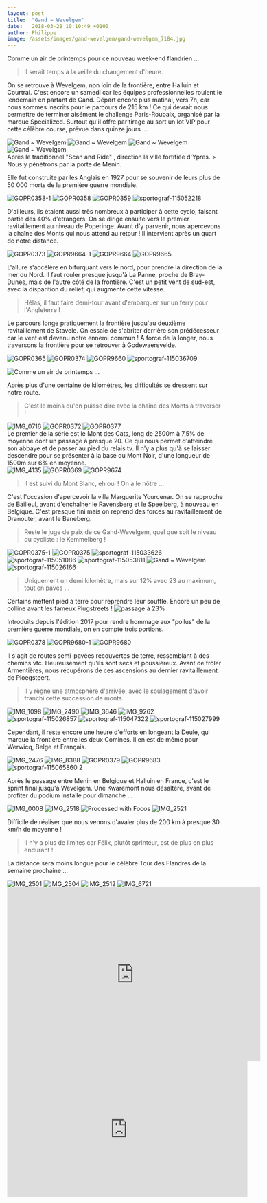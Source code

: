 ```yaml
---
layout: post
title:  "Gand ~ Wevelgem"
date:   2018-03-28 10:10:49 +0100
author: Philippe
image: /assets/images/gand-wevelgem/gand-wevelgem_7184.jpg
---
```

Comme un air de printemps pour ce nouveau week-end flandrien ...
> Il serait temps à la veille du changement d'heure.

On se retrouve à Wevelgem, non loin de la frontière, entre Halluin et Courtrai.
C'est encore un samedi car les équipes professionnelles roulent le lendemain en partant de Gand.
Départ encore plus matinal, vers 7h, car nous sommes inscrits pour le parcours de 215 km !
Ce qui devrait nous permettre de terminer aisément le challenge Paris-Roubaix, organisé par la marque Specialized.
Surtout qu'il offre par tirage au sort un lot VIP pour cette célèbre course, prévue dans quinze jours ...
<div class="gallery-box">
  <div class="gallery">
<img src="/assets/images/gand-wevelgem/gand-wevelgem_7141.jpg" title="Challenge Paris-Roubaix" alt="Gand ~ Wevelgem" >
<img src="/assets/images/gand-wevelgem/gand-wevelgem_7166.jpg" title="ligne de départ" alt="Gand ~ Wevelgem" >
<img src="/assets/images/gand-wevelgem/gand-wevelgem_7185.jpg" title="" alt="Gand ~ Wevelgem" >
<img src="/assets/images/gand-wevelgem/gand-wevelgem_7211.jpg" title="scan and ride" alt="Gand ~ Wevelgem" >
</div>
</div>
Après le traditionnel "Scan and Ride" , direction la ville fortifiée d'Ypres.
> Nous y pénétrons par la porte de Menin.

Elle fut construite par les Anglais en 1927 pour se souvenir de leurs plus de 50 000 morts de la première guerre mondiale.
<div class="gallery-box">
  <div class="gallery">
<img src="/assets/images/gand-wevelgem/gand-wevelgem_7168.jpg" title="" alt="GOPR0358-1" >
<img src="/assets/images/gand-wevelgem/gand-wevelgem_7169.jpg" title="Porte de Menin" alt="GOPR0358" >
<img src="/assets/images/gand-wevelgem/gand-wevelgem_7170.jpg" title="sortie pavée de Ypres" alt="GOPR0359" >
<img src="/assets/images/gand-wevelgem/gand-wevelgem_7214.jpg" title="" alt="sportograf-115052218" >
</div>
</div>

D'ailleurs, ils étaient aussi très nombreux à participer à cette cyclo, faisant partie des 40% d'étrangers.
On se dirige ensuite vers le premier ravitaillement au niveau de Poperinge.
Avant d'y parvenir, nous apercevons la chaîne des Monts qui nous attend au retour !
Il intervient après un quart de notre distance.
<div class="gallery-box">
  <div class="gallery">
<img src="/assets/images/gand-wevelgem/gand-wevelgem_7177.jpg" title="" alt="GOPR0373" >
<img src="/assets/images/gand-wevelgem/gand-wevelgem_7190.jpg" title="" alt="GOPR9664-1" >
<img src="/assets/images/gand-wevelgem/gand-wevelgem_7191.jpg" title="" alt="GOPR9664" >
<img src="/assets/images/gand-wevelgem/gand-wevelgem_7192.jpg" title="" alt="GOPR9665" >
</div>
</div>

L'allure s'accélère en bifurquant vers le nord, pour prendre la direction de la mer du Nord.
Il faut rouler presque jusqu'à La Panne, proche de Bray-Dunes, mais de l'autre côté de la frontière.
C'est un petit vent de sud-est, avec la disparition du relief, qui augmente cette vitesse.
> Hélas, il faut faire demi-tour avant d'embarquer sur un ferry pour l'Angleterre !

Le parcours longe pratiquement la frontière jusqu'au deuxième ravitaillement de Stavele.
On essaie de s'abriter derrière son prédécesseur car le vent est devenu notre ennemi commun !
A force de la longer, nous traversons la frontière pour se retrouver à Godewaersvelde.
<div class="gallery-box">
  <div class="gallery">
<img src="/assets/images/gand-wevelgem/gand-wevelgem_7174.jpg" title="" alt="GOPR0365" >
<img src="/assets/images/gand-wevelgem/gand-wevelgem_7178.jpg" title="Chaîne des Monts" alt="GOPR0374" >
<img src="/assets/images/gand-wevelgem/gand-wevelgem_7189.jpg" title="Vers la mer ..." alt="GOPR9660" >
<img src="/assets/images/gand-wevelgem/gand-wevelgem_7225.jpg" title="... et les moulins " alt="sportograf-115036709" >
</div>
</div>

![Comme un air de printemps ...](/assets/images/gand-wevelgem/gand-wevelgem_7227.jpg)

Après plus d'une centaine de kilomètres, les difficultés se dressent sur notre route.
> C'est le moins qu'on puisse dire avec la chaîne des Monts à traverser !


<div class="gallery-box">
  <div class="gallery">
<img src="/assets/images/gand-wevelgem/gand-wevelgem_7137.jpg" title="" alt="IMG_0716" >
<img src="/assets/images/gand-wevelgem/gand-wevelgem_7176.jpg" title="" alt="GOPR0372" >
<img src="/assets/images/gand-wevelgem/gand-wevelgem_7181.jpg" title="petite côte" alt="GOPR0377" >
</div>
</div>
Le premier de la série est le Mont des Cats, long de 2500m à 7,5% de moyenne dont un passage à presque 20.
Ce qui nous permet d'atteindre son abbaye et de passer au pied du relais tv.
Il n'y a plus qu'à se laisser descendre pour se présenter à la base du Mont Noir, d'une longueur de 1500m sur 6% en moyenne.
<div class="gallery-box">
  <div class="gallery">
<img src="/assets/images/gand-wevelgem/gand-wevelgem_7158.jpg" title="" alt="IMG_4135" >
<img src="/assets/images/gand-wevelgem/gand-wevelgem_7175.jpg" title="Des Flandres !" alt="GOPR0369" >
<img src="/assets/images/gand-wevelgem/gand-wevelgem_7193.jpg" title="Baneberg sinueux !" alt="GOPR9674" >
</div>
</div>

> Il est suivi du Mont Blanc, eh oui ! On a le nôtre ...

C'est l'occasion d'apercevoir la villa Marguerite Yourcenar.
On se rapproche de Bailleul, avant d'enchaîner le Ravensberg et le Speelberg, à nouveau en Belgique.
C'est presque fini mais on reprend des forces au ravitaillement de Dranouter, avant le Baneberg.
> Reste le juge de paix de ce Gand-Wevelgem, quel que soit le niveau du cycliste : le   Kemmelberg !


<div class="gallery-box">
  <div class="gallery">
<img src="/assets/images/gand-wevelgem/gand-wevelgem_7179.jpg" title="des pavés à 12 %" alt="GOPR0375-1" >
<img src="/assets/images/gand-wevelgem/gand-wevelgem_7180.jpg" title="Au pied du Kemmelberg" alt="GOPR0375" >
<img src="/assets/images/gand-wevelgem/gand-wevelgem_7216.jpg" title="Fin de la douleur" alt="sportograf-115033626" >
<img src="/assets/images/gand-wevelgem/gand-wevelgem_7217.jpg" title="Presque au sommet !" alt="sportograf-115051086" >
<img src="/assets/images/gand-wevelgem/gand-wevelgem_7218.jpg" title="L'ange au sommet" alt="sportograf-115053811" >
<img src="/assets/images/gand-wevelgem/gand-wevelgem_7219.jpg" title="passage à 23%" alt="Gand ~ Wevelgem" >
<img src="/assets/images/gand-wevelgem/gand-wevelgem_7220.jpg" title="ascension naturelle !" alt="sportograf-115026166" >
</div>
</div>

> Uniquement un demi kilomètre, mais sur 12% avec 23 au maximum, tout en pavés ...

Certains mettent pied à terre pour reprendre leur souffle.
Encore un peu de colline avant les fameux Plugstreets !
![passage à 23%](/assets/images/gand-wevelgem/gand-wevelgem_7219.jpg)

Introduits depuis l'édition 2017 pour rendre hommage aux "poilus" de la première guerre mondiale, on en compte trois portions.
<div class="gallery-box">
  <div class="gallery">
<img src="/assets/images/gand-wevelgem/gand-wevelgem_7183.jpg" title="" alt="GOPR0378" >
<img src="/assets/images/gand-wevelgem/gand-wevelgem_7194.jpg" title="revêtement hybride !" alt="GOPR9680-1" >
<img src="/assets/images/gand-wevelgem/gand-wevelgem_7195.jpg" title="Plugstreet identifié ..." alt="GOPR9680" >
</div>
</div>

Il s'agit de routes semi-pavées recouvertes de terre, ressemblant à des chemins vtc.
Heureusement qu'ils sont secs et poussiéreux.
Avant de frôler Armentières, nous récupérons de ces ascensions au dernier ravitaillement de Ploegsteert.
> Il y règne une atmosphère d'arrivée, avec le soulagement d'avoir franchi cette succession de monts.


<div class="gallery-box">
  <div class="gallery">
<img src="/assets/images/gand-wevelgem/gand-wevelgem_7138.jpg" title="Repos des montures ..." alt="IMG_1098" >
<img src="/assets/images/gand-wevelgem/gand-wevelgem_7143.jpg" title="" alt="IMG_2490" >
<img src="/assets/images/gand-wevelgem/gand-wevelgem_7157.jpg" title="dernier ravito" alt="IMG_3646" >
<img src="/assets/images/gand-wevelgem/gand-wevelgem_7163.jpg" title="Pas de temps à perdre !" alt="IMG_9262" >
<img src="/assets/images/gand-wevelgem/gand-wevelgem_7221.jpg" title="Ravitaillement en vue" alt="sportograf-115026857" >
<img src="/assets/images/gand-wevelgem/gand-wevelgem_7222.jpg" title="" alt="sportograf-115047322" >
<img src="/assets/images/gand-wevelgem/gand-wevelgem_7226.jpg" title="Ploegsteert Memorial to the missing (14-18)" alt="sportograf-115027999" >
</div>
</div>

Cependant, il reste encore une heure d'efforts en longeant la Deule, qui marque la frontière entre les deux Comines.
Il en est de même pour Werwicq, Belge et Français.
<div class="gallery-box">
  <div class="gallery">
<img src="/assets/images/gand-wevelgem/gand-wevelgem_7140.jpg" title="" alt="IMG_2476" >
<img src="/assets/images/gand-wevelgem/gand-wevelgem_7162.jpg" title="Bonne réhydratation !" alt="IMG_8388" >
<img src="/assets/images/gand-wevelgem/gand-wevelgem_7184.jpg" title="arrivée ensoleillée" alt="GOPR0379" >
<img src="/assets/images/gand-wevelgem/gand-wevelgem_7196.jpg" title="le long de La Deule ..." alt="GOPR9683" >
<img src="/assets/images/gand-wevelgem/gand-wevelgem_7224.jpg" title="" alt="sportograf-115065860 2" >
</div>
</div>

Après le passage entre Menin en Belgique et Halluin en France, c'est le sprint final jusqu'à Wevelgem.
Une Kwaremont nous désaltère, avant de profiter du podium installé pour dimanche ...
<div class="gallery-box">
  <div class="gallery">
<img src="/assets/images/gand-wevelgem/gand-wevelgem_7136.jpg" title="" alt="IMG_0008" >
<img src="/assets/images/gand-wevelgem/gand-wevelgem_7151.jpg" title="... et des twomoulins" alt="IMG_2518" >
<img src="/assets/images/gand-wevelgem/gand-wevelgem_7156.jpg" title="podium des pros ..." alt="Processed with Focos" >
<img src="/assets/images/gand-wevelgem/gand-wevelgem_7154.jpg" title="220 km dans les jambes !" alt="IMG_2521" >
</div>
</div>

Difficile de réaliser que nous venons d'avaler plus de 200 km à presque 30 km/h de moyenne !
> Il n'y a plus de limites car Félix, plutôt sprinteur, est de plus en plus endurant !

La distance sera moins longue pour le célèbre Tour des Flandres de la semaine prochaine ...
<div class="gallery-box">
  <div class="gallery">
<img src="/assets/images/gand-wevelgem/gand-wevelgem_7146.jpg" title="" alt="IMG_2501" >
<img src="/assets/images/gand-wevelgem/gand-wevelgem_7147.jpg" title="" alt="IMG_2504" >
<img src="/assets/images/gand-wevelgem/gand-wevelgem_7148.jpg" title="Novo Nordisk sur Gand-Wevelgem" alt="IMG_2512" >
<img src="/assets/images/gand-wevelgem/gand-wevelgem_7160.jpg" title="" alt="IMG_6721" >
</div>
</div>

<center><iframe src="https://www.strava.com/activities/1469237767/embed/f225a39e1c6a131f67b044162e89c6786032ec64" width="590" height="405" frameborder="0" scrolling="no"></iframe><iframe src="https://www.youtube.com/embed/RV0wtAU-_5I" width="560" height="315" frameborder="0" allowfullscreen="allowfullscreen"></iframe></center>
